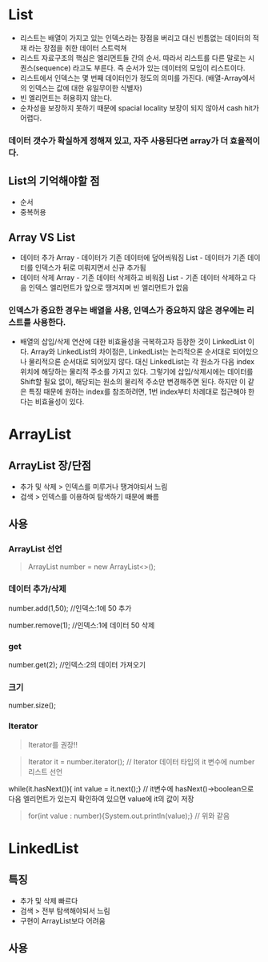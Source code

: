 # List

* 리스트는 배열이 가지고 있는 인덱스라는 장점을 버리고 대신 빈틈없는 데이터의 적재 라는 장점을 취한 데이터 스트럭쳐
* 리스트 자료구조의 핵심은 엘리먼트들 간의 순서. 따라서 리스트를 다른 말로는 시퀀스(sequence) 라고도 부른다. 즉 순서가 있는 데이터의 모임이 리스트이다.
* 리스트에서 인덱스는 몇 번째 데이터인가 정도의 의미를 가진다. (배열-Array에서의 인덱스는 값에 대한 유일무이한 식별자)
* 빈 엘리먼트는 허용하지 않는다.
* 순차성을 보장하지 못하기 때문에 spacial locality 보장이 되지 않아서 cash hit가 어렵다.

### 데이터 갯수가 확실하게 정해져 있고, 자주 사용된다면 array가 더 효율적이다.

## List의 기억해야할 점
- 순서
- 중복허용

## Array VS List
* 데이터 추가
  Array - 데이터가 기존 데이터에 덮어씌워짐
  List - 데이터가 기존 데이터를 인덱스가 뒤로 미뤄지면서 신규 추가됨
* 데이터 삭제
  Array - 기존 데이터 삭제하고 비워짐
  List - 기존 데이터 삭제하고 다음 인덱스 엘리먼트가 앞으로 땡겨지며 빈 엘리먼트가 없음

### 인덱스가 중요한 경우는 배열을 사용, 인덱스가 중요하지 않은 경우에는 리스트를 사용한다.

* 배열의 삽입/삭제 연산에 대한 비효율성을 극복하고자 등장한 것이 LinkedList 이다. 
  Array와 LinkedList의 차이점은, LinkedList는 논리적으론 순서대로 되어있으나 물리적으론 순서대로 되어있지 않다. 
  대신 LinkedList는 각 원소가 다음 index 위치에 해당하는 물리적 주소를 가지고 있다. 그렇기에 삽입/삭제시에는 데이터를 Shift할 필요 없이, 해당되는 원소의 물리적 주소만 변경해주면 된다. 
  하지만 이 같은 특징 때문에 원하는 index를 참조하려면, 1번 index부터 차례대로 접근해야 한다는 비효율성이 있다.
  
# ArrayList
## ArrayList 장/단점
- 추가 및 삭제 > 인덱스를 미루거나 땡겨야되서 느림
- 검색 > 인덱스를 이용하여 탐색하기 때문에 빠름

## 사용
### ArrayList 선언
  > ArrayList<Integer> number = new ArrayList<>();

### 데이터 추가/삭제
  
  number.add(1,50);  //인덱스:1에 50 추가
  
  number.remove(1);  //인덱스:1에 데이터 50 삭제

### get
  
  number.get(2);   //인덱스:2의 데이터 가져오기

### 크기
  
  number.size();

### Iterator
  > Iterator를 권장!!
  
  > Iterator it = number.iterator();         // Iterator 데이터 타입의 it 변수에 number 리스트 선언
  
  while(it.hasNext()){ int value = it.next();}   // it변수에 hasNext()->boolean으로 다음 엘리먼트가 있는지 확인하여 있으면 value에 it의 값이 저장
  
  > for(int value : number){System.out.println(value);}  // 위와 같음
  
 # LinkedList
 
 ## 특징
 - 추가 및 삭제 빠르다
 - 검색 > 전부 탐색해야되서 느림
 - 구현이 ArrayList보다 어려움
 
 ## 사용
 
  
